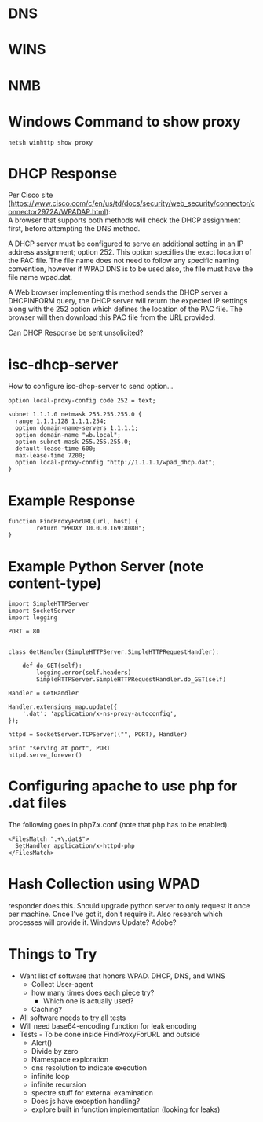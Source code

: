 <!-- TITLE: Wpad -->
<!-- SUBTITLE: A quick summary of Wpad -->

# DNS
# WINS
# NMB
# Windows Command to show proxy
```
netsh winhttp show proxy
```
# DHCP Response
Per Cisco site (https://www.cisco.com/c/en/us/td/docs/security/web_security/connector/connector2972A/WPADAP.html):  
A browser that supports both methods will check the DHCP assignment first, before attempting the DNS method.

A DHCP server must be configured to serve an additional setting in an IP address assignment; option 252. This option specifies the exact location of the PAC file. The file name does not need to follow any specific naming convention, however if WPAD DNS is to be used also, the file must have the file name wpad.dat.

A Web browser implementing this method sends the DHCP server a DHCPINFORM query, the DHCP server will return the expected IP settings along with the 252 option which defines the location of the PAC file. The browser will then download this PAC file from the URL provided. 

Can DHCP Response be sent unsolicited?

# isc-dhcp-server
How to configure isc-dhcp-server to send option...

```
option local-proxy-config code 252 = text;

subnet 1.1.1.0 netmask 255.255.255.0 {
  range 1.1.1.128 1.1.1.254;
  option domain-name-servers 1.1.1.1;
  option domain-name "wb.local";
  option subnet-mask 255.255.255.0;
  default-lease-time 600;
  max-lease-time 7200;
  option local-proxy-config "http://1.1.1.1/wpad_dhcp.dat";
}
```

# Example Response

```text
function FindProxyForURL(url, host) {
        return "PROXY 10.0.0.169:8080";
}
```

# Example Python Server (note content-type)

```text
import SimpleHTTPServer
import SocketServer
import logging

PORT = 80


class GetHandler(SimpleHTTPServer.SimpleHTTPRequestHandler):

    def do_GET(self):
        logging.error(self.headers)
        SimpleHTTPServer.SimpleHTTPRequestHandler.do_GET(self)

Handler = GetHandler

Handler.extensions_map.update({
    '.dat': 'application/x-ns-proxy-autoconfig',
});

httpd = SocketServer.TCPServer(("", PORT), Handler)

print "serving at port", PORT
httpd.serve_forever()

```

# Configuring apache to use php for .dat files
The following goes in php7.x.conf (note that php has to be enabled).
```
<FilesMatch ".+\.dat$">
  SetHandler application/x-httpd-php
</FilesMatch>
```

# Hash Collection using WPAD
responder does this.  Should upgrade python server to only request it once per machine.  Once I've got it, don't require it.  Also research which processes will provide it.  Windows Update?  Adobe?

# Things to Try
* Want list of software that honors WPAD.  DHCP, DNS, and WINS
	* Collect User-agent
	* how many times does each piece try?
		* Which one is actually used?
	* Caching?
* All software needs to try all tests
* Will need base64-encoding function for leak encoding
* Tests - To be done inside FindProxyForURL and outside
	* Alert()
	* Divide by zero
	* Namespace exploration
	* dns resolution to indicate execution
	* infinite loop
	* infinite recursion
	* spectre stuff for external examination
	* Does js have exception handling?
	* explore built in function implementation (looking for leaks)
